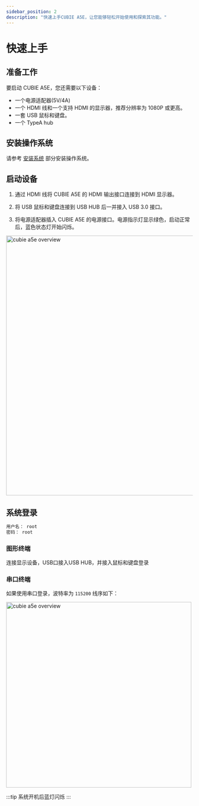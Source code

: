 ```yaml
---
sidebar_position: 2
description: "快速上手CUBIE A5E，让您能够轻松开始使用和探索其功能。"
---
```


# 快速上手

## 准备工作

要启动 CUBIE A5E，您还需要以下设备：

- 一个电源适配器(5V/4A)
- 一个 HDMI 线和一个支持 HDMI 的显示器，推荐分辨率为 1080P 或更高。
- 一套 USB 鼠标和键盘。
- 一个 TypeA hub

## 安装操作系统

请参考 [安装系统](./install-os/) 部分安装操作系统。

## 启动设备

1. 通过 HDMI 线将 CUBIE A5E 的 HDMI 输出接口连接到 HDMI 显示器。

2. 将 USB 鼠标和键盘连接到 USB HUB 后一并接入 USB 3.0 接口。

3. 将电源适配器插入 CUBIE A5E 的电源接口。电源指示灯显示绿色，启动正常后，蓝色状态灯开始闪烁。

<img src="/img/cubie/a5e/cubie_a5e_overview.webp" alt="cubie a5e overview" width="700" />

## 系统登录

```sh
用户名： root 
密码： root
```

### 图形终端

连接显示设备，USB口接入USB HUB，并接入鼠标和键盘登录

### 串口终端

如果使用串口登录，波特率为 `115200` 线序如下：

<img src="/img/cubie/a5e/cubie_a5e_debug_serial.webp" alt="cubie a5e overview" width="500" />

:::tip
系统开机后蓝灯闪烁
:::
